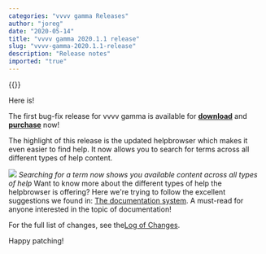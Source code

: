 ```yaml
---
categories: "vvvv gamma Releases"
author: "joreg"
date: "2020-05-14"
title: "vvvv gamma 2020.1.1 release"
slug: "vvvv-gamma-2020.1.1-release"
description: "Release notes"
imported: "true"
---
```


{{<previousRelease>}}

Here is!

The first bug-fix release for vvvv gamma is available for **[download](https://visualprogramming.net/#Download)** and **[purchase](https://store.vvvv.org)** now!

The highlight of this release is the updated helpbrowser which makes it even easier to find help. It now allows you to search for terms across all different types of help content.

![](helpbrowser.jpg)
*Searching for a term now shows you available content across all types of help*
Want to know more about the different types of help the helpbrowser is offering? Here we're trying to follow the excellent suggestions we found in: [The documentation system](https://documentation.divio.com/). A must-read for anyone interested in the topic of documentation!

For the full list of changes, see the[Log of Changes](https://thegraybook.vvvv.org/changelog/2020.1.html).

Happy patching!
